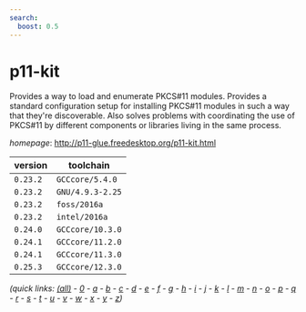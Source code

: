 ```yaml
---
search:
  boost: 0.5
---
```

# p11-kit

Provides a way to load and enumerate PKCS#11 modules.  Provides a standard configuration setup for installing  PKCS#11 modules in such a way that they're discoverable.  Also solves problems with coordinating the use of PKCS#11  by different components or libraries living in the same process.

*homepage*: <http://p11-glue.freedesktop.org/p11-kit.html>

version | toolchain
--------|----------
``0.23.2`` | ``GCCcore/5.4.0``
``0.23.2`` | ``GNU/4.9.3-2.25``
``0.23.2`` | ``foss/2016a``
``0.23.2`` | ``intel/2016a``
``0.24.0`` | ``GCCcore/10.3.0``
``0.24.1`` | ``GCCcore/11.2.0``
``0.24.1`` | ``GCCcore/11.3.0``
``0.25.3`` | ``GCCcore/12.3.0``


*(quick links: [(all)](../index.md) - [0](../0/index.md) - [a](../a/index.md) - [b](../b/index.md) - [c](../c/index.md) - [d](../d/index.md) - [e](../e/index.md) - [f](../f/index.md) - [g](../g/index.md) - [h](../h/index.md) - [i](../i/index.md) - [j](../j/index.md) - [k](../k/index.md) - [l](../l/index.md) - [m](../m/index.md) - [n](../n/index.md) - [o](../o/index.md) - [p](../p/index.md) - [q](../q/index.md) - [r](../r/index.md) - [s](../s/index.md) - [t](../t/index.md) - [u](../u/index.md) - [v](../v/index.md) - [w](../w/index.md) - [x](../x/index.md) - [y](../y/index.md) - [z](../z/index.md))*

